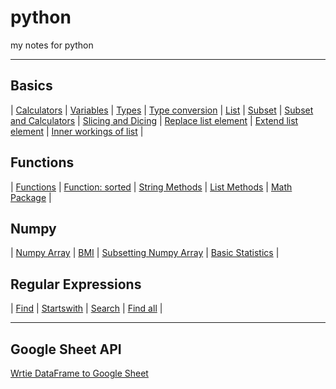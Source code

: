 # python
my notes for python

***
Basics
---
| [Calculators](https://github.com/ethankclam/python/blob/master/calculators.py) | [Variables](https://github.com/ethankclam/python/blob/master/variable.py) | [Types](https://github.com/ethankclam/python/blob/master/type.py) | [Type conversion](https://github.com/ethankclam/python/blob/master/typeconversion.py) | [List](https://github.com/ethankclam/python/blob/master/list.py) | [Subset](https://github.com/ethankclam/python/blob/master/subset.py) | [Subset and Calculators](https://github.com/ethankclam/python/blob/master/subsetncal.py) | [Slicing and Dicing](https://github.com/ethankclam/python/blob/master/slicingndicing.py) | [Replace list element](https://github.com/ethankclam/python/blob/master/replacelist.py) | [Extend list element](https://github.com/ethankclam/python/blob/master/extendlist.py) | [Inner workings of list](https://github.com/ethankclam/python/blob/master/innerlist.py) | 

Functions
---
| [Functions](https://github.com/ethankclam/python/blob/master/functions.py) | [Function: sorted](https://github.com/ethankclam/python/blob/master/funcsort.py) | [String Methods](https://github.com/ethankclam/python/blob/master/stringmethod.py) | [List Methods](https://github.com/ethankclam/python/blob/master/listmethod.py) | [Math Package](https://github.com/ethankclam/python/blob/master/mathpackage.py) | 

Numpy
---
| [Numpy Array](https://github.com/ethankclam/python/blob/master/numpyarray.py) | [BMI](https://github.com/ethankclam/python/blob/master/bmi.py) | [Subsetting Numpy Array](https://github.com/ethankclam/python/blob/master/subsetnparray.py) | [Basic Statistics](https://github.com/ethankclam/python/blob/master/basicstat.py) |

Regular Expressions
---
| [Find](https://github.com/ethankclam/python/blob/master/find.py) | [Startswith](https://github.com/ethankclam/python/blob/master/startswith.py) | [Search](https://github.com/ethankclam/python/blob/master/search.py) | [Find all](https://github.com/ethankclam/python/blob/master/findall.py) |
***
Google Sheet API
---
[Wrtie DataFrame to Google Sheet](https://github.com/ethankclam/python/blob/master/googleSheetAPI.py)
